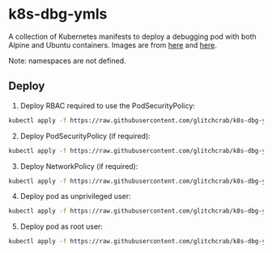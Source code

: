 # k8s-dbg-ymls

A collection of Kubernetes manifests to deploy a debugging pod with both Alpine and
Ubuntu containers. Images are from [here](https://hub.docker.com/repository/docker/glitchcrab/alpine-debug)
and [here](https://hub.docker.com/repository/docker/glitchcrab/alpine-debug).

Note: namespaces are not defined.

## Deploy

1. Deploy RBAC required to use the PodSecurityPolicy:
```bash
kubectl apply -f https://raw.githubusercontent.com/glitchcrab/k8s-dbg-ymls/master/rbac.yaml
```
2. Deploy PodSecurityPolicy (if required):
```bash
kubectl apply -f https://raw.githubusercontent.com/glitchcrab/k8s-dbg-ymls/master/pod-security-policy.yaml
```
3. Deploy NetworkPolicy (if required):
```bash
kubectl apply -f https://raw.githubusercontent.com/glitchcrab/k8s-dbg-ymls/master/network-policy.yaml
```
4. Deploy pod as unprivileged user:
```bash
kubectl apply -f https://raw.githubusercontent.com/glitchcrab/k8s-dbg-ymls/master/deployment-not-root.yaml
```
5. Deploy pod  as root user:
```bash
kubectl apply -f https://raw.githubusercontent.com/glitchcrab/k8s-dbg-ymls/master/deployment-root.yaml
```
